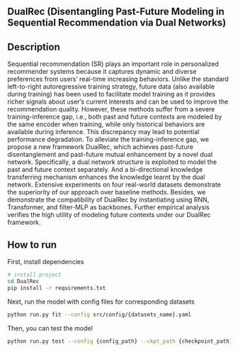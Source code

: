 
## DualRec (Disentangling Past-Future Modeling in Sequential Recommendation via Dual Networks)    


## Description   
Sequential recommendation (SR) plays an important role in personalized recommender systems because it captures dynamic and diverse preferences from users’ real-time increasing behaviors. Unlike the standard left-to-right autoregressive training strategy, future data (also available during training) has been used to facilitate model training as it provides richer signals about user’s current interests and can be used to improve the recommendation quality. However, these methods suffer from a severe training-inference gap, i.e., both past and future contexts are modeled by the same encoder when training, while only historical behaviors are available during inference. This discrepancy may lead to potential performance degradation. To alleviate the training-inference gap, we propose a new framework DualRec, which achieves past-future disentanglement and past-future mutual enhancement by a novel dual network. Specifically, a dual network structure is exploited to model the past and future context separately. And a bi-directional knowledge transferring mechanism enhances the knowledge learnt by the dual network. Extensive experiments on four real-world datasets demonstrate the superiority of our approach over baseline methods. Besides, we demonstrate the compatibility of DualRec by instantiating using RNN, Transformer, and filter-MLP as backbones. Further empirical analysis verifies the high utility of modeling future contexts under our DualRec framework.

## How to run   
First, install dependencies   
```bash
# install project   
cd DualRec
pip install -r requirements.txt
```
 Next, run the model with config files for corresponding datasets
 ```bash
python run.py fit --config src/config/{datasets_name}.yaml
 ```
 Then, you can test the model 
  ```bash
python run.py test --config {config_path} --ckpt_path {checkpoint_path}
  ```